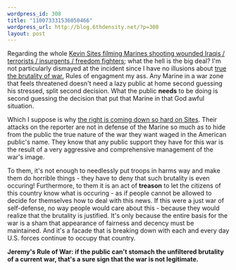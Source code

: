 ```yaml
--- 
wordpress_id: 308
title: "110073331536050466"
wordpress_url: http://blog.6thdensity.net/?p=308
layout: post
---
```

Regarding the whole <a href="http://tv.reuters.com/ifr_main.jsp?st=1100731511442&amp;rf=bm&amp;mp=WMP&amp;wmp=1&amp;rm=1&amp;cpf=true&amp;fr=111704_054511_17d5d2ax1004771e182x548f&amp;rdm=55222.774505017616">Kevin Sites filming Marines shooting wounded Iraqis / terrorists / insurgents / freedom fighters</a>; what the hell is the big deal?  I'm not particularly dismayed at the incident since I have no illusions about <a href="http://6thdensity.net/blog/2004/11/this-is-great-article-with-good.html">true the brutality of war.</a>  Rules of engagment my ass.  Any Marine in a war zone that feels threatened doesn't need a lazy public at home second guessing his stressed, split second decision.  What the public <b>needs</b> to be doing is second guessing the decision that put that Marine in that God awful situation.

Which I suppose is why <a href="http://www.freerepublic.com/focus/f-news/1282108/posts">the right is coming down so hard on Sites</a>.  Their attacks on the reporter are not in defense of the Marine so much as to hide from the public the true nature of the war they want waged in the American public's name.  They know that any public support they have for this war is the result of a very aggressive and comprehensive management of the war's image.

To them, it's not enough to needlessly put troops in harms way and make them do horrible things - they have to deny that such brutality is even occuring!  Furthermore, to them it is an act of <b>treason</b> to let the citizens of this country know what is occuring - as if people cannot be allowed to decide for themselves how to deal with this news.  If this were a just war of self-defense, no way people would care about this - because they would realize that the brutality is justified.  It's only because the entire basis for the war is a sham that appearance of fairness and decency must be maintained.  And it's a facade that is breaking down with each and every day U.S. forces continue to occupy that country.

<b>Jeremy's Rule of War: if the public can't stomach the unfiltered brutality of a current war, that's a sure sign that the war is not legitimate.</b>
